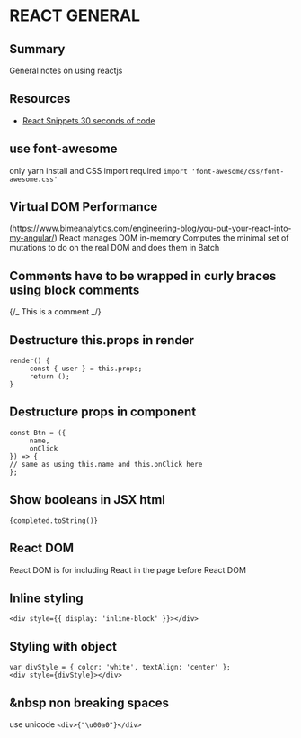 # REACT GENERAL

## Summary

General notes on using reactjs

## Resources

- [React Snippets 30 seconds of code](https://www.30secondsofcode.org/react/p/1/)

## use font-awesome

only yarn install and CSS import required
`import 'font-awesome/css/font-awesome.css'`

## Virtual DOM Performance

(https://www.bimeanalytics.com/engineering-blog/you-put-your-react-into-my-angular/)
React manages DOM in-memory
Computes the minimal set of mutations to do on the real DOM and does them in Batch

## Comments have to be wrapped in curly braces using block comments

{/_ This is a comment _/}

## Destructure this.props in render

```
render() {
     const { user } = this.props;
     return ();
}
```

## Destructure props in component

```
const Btn = ({
     name,
     onClick
}) => {
// same as using this.name and this.onClick here
};
```

## Show booleans in JSX html

`{completed.toString()}`

## React DOM

React DOM is for including React in the page before React DOM

## Inline styling

`<div style={{ display: 'inline-block' }}></div>`

## Styling with object

```
var divStyle = { color: 'white', textAlign: 'center' };
<div style={divStyle}></div>
```

## &nbsp non breaking spaces

use unicode
`<div>{"\u00a0"}</div>`
